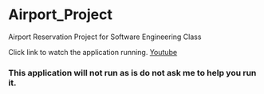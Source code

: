 # Airport_Project
Airport Reservation Project for Software Engineering Class 

Click link to watch the application running. 
[Youtube](https://www.youtube.com/watch?v=pEnpG-NbwtU)

### This application will not run as is do not ask me to help you run it. 
